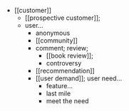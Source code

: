 - [[customer]]
    - [[prospective customer]];
    - user...
        - anonymous
        - [[community]]
        - comment; review;
            - [[book review]];
            - controversy
        - [[recommendation]]
        - [[user demand]]; user need...
            - feature...
            - last mile
            - meet the need
